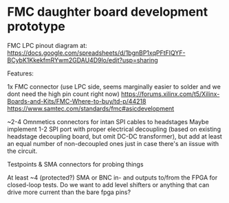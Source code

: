 # FMC daughter board development prototype

FMC LPC pinout diagram at:
https://docs.google.com/spreadsheets/d/1bgnBP1xqPFtFIQYF-BCybK1KkekfmRYwm2GDAU4D9lo/edit?usp=sharing



Features:

1x FMC connector (use LPC side, seems marginally easier to solder and we dont need the high pin count right now)
https://forums.xilinx.com/t5/Xilinx-Boards-and-Kits/FMC-Where-to-buy/td-p/44218
https://www.samtec.com/standards/fmc#asicdevelopment

~2-4 Omnmetics connectors for intan SPI cables to headstages
Maybe implement 1-2 SPI port with proper electrical decoupling (based on existing headstage decoupling board, but omit DC-DC transformer), but add at least an equal number of non-decoupled ones just in case there's an iissue with the circuit.

Testpoints & SMA connectors for probing things

At least ~4 (protected?) SMA or BNC in- and outputs to/from the FPGA for closed-loop tests.
Do we want to add level shifters or anything that can drive more current than the bare fpga pins?
